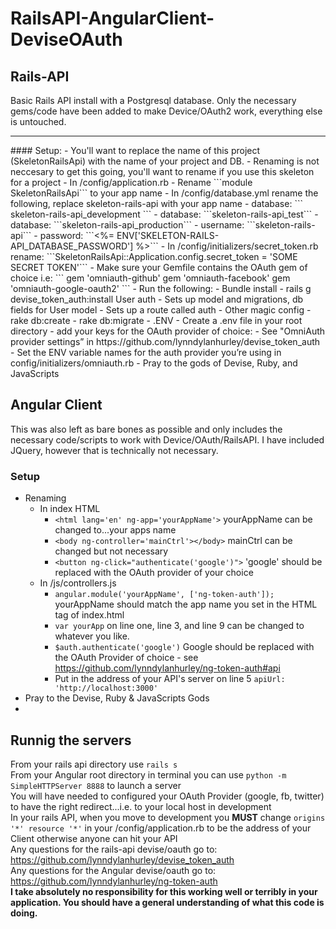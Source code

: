# RailsAPI-AngularClient-DeviseOAuth

## Rails-API
  Basic Rails API install with a Postgresql database. 
  Only the necessary gems/code have been added to make Device/OAuth2 work, everything else is untouched.
<hr>
#### Setup:
  - You'll want to replace the name of this project (SkeletonRailsApi) with the name of your project and DB.
  - Renaming is not neccesary to get this going, you'll want to rename if you use this skeleton for a project
    - In /config/application.rb - Rename ```module SkeletonRailsApi``` to your app name
    - In /config/database.yml rename the following, replace skeleton-rails-api with your app name
      - database: ``` skeleton-rails-api_development ```
      - database: ```skeleton-rails-api_test```
      - database: ```skeleton-rails-api_production```
      - username: ```skeleton-rails-api```
      - password: ```<%= ENV['SKELETON-RAILS-API_DATABASE_PASSWORD'] %>```
    - In /config/initializers/secret_token.rb rename:
      ```SkeletonRailsApi::Application.config.secret_token = 'SOME SECRET TOKEN'```
  - Make sure your Gemfile contains the OAuth gem of choice i.e:
      ```
      gem 'omniauth-github'
      gem 'omniauth-facebook'
      gem 'omniauth-google-oauth2'
      ```
  - Run the following:
    - Bundle install
    - rails g devise_token_auth:install User auth
      - Sets up model and migrations, db fields for User model
      - Sets up a route called auth
      - Other magic config
    - rake db:create
    - rake db:migrate
  - .ENV
    - Create a .env file in your root directory
    - add your keys for the OAuth provider of choice:
    - See "OmniAuth provider settings” in https://github.com/lynndylanhurley/devise_token_auth
    - Set the ENV variable names for the auth provider you’re using in config/initializers/omniauth.rb
  - Pray to the gods of Devise, Ruby, and JavaScripts

## Angular Client
  This was also left as bare bones as possible and only includes the necessary code/scripts to work with Device/OAuth/RailsAPI. I have included JQuery, however that is technically not necessary.
### Setup
- Renaming
  - In index HTML
    - ```<html lang='en' ng-app='yourAppName'>``` yourAppName can be changed to...your apps name
    - ```<body ng-controller='mainCtrl'></body>``` mainCtrl can be changed but not necessary
    - ```<button ng-click="authenticate('google')">``` 'google' should be replaced with the OAuth provider of your choice
  - In /js/controllers.js
    - ```angular.module('yourAppName', ['ng-token-auth']);``` yourAppName should match the app name you set in the HTML tag of index.html
    - ```var yourApp``` on line one, line 3, and line 9 can be changed to whatever you like.
    - ```$auth.authenticate('google')``` Google should be replaced with the OAuth Provider of choice - see https://github.com/lynndylanhurley/ng-token-auth#api
    - Put in the address of your API's server on line 5 ```apiUrl: 'http://localhost:3000'```
- Pray to the Devise, Ruby & JavaScripts Gods
- 
## Runnig the servers
From your rails api directory use ```rails s``` <br>
From your Angular root directory in terminal you can use ```python -m SimpleHTTPServer 8888``` to launch a server <br>
You will have needed to configured your OAuth Provider (google, fb, twitter) to have the right redirect...i.e. to your local host in development <br>
In your rails API, when you move to development you **MUST** change ```origins '*'
        resource '*'``` in your /config/application.rb to be the address of your Client otherwise anyone can hit your API <br>
Any questions for the rails-api devise/oauth go to: https://github.com/lynndylanhurley/devise_token_auth <br>
Any questions for the Angular devise/oauth go to: https://github.com/lynndylanhurley/ng-token-auth <br>
**I take absolutely no responsibility for this working well or terribly in your application. You should have a general understanding of what this code is doing.**
